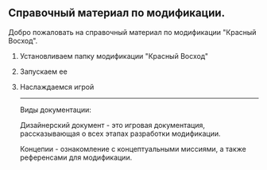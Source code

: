 Справочный материал по модификации. 
------------------------------------
Добро пожаловать на справочный материал по модификации "Красный Восход". 
1. Установливаем папку модификации "Красный Восход"
2. Запускаем ее
3. Наслаждаемся игрой


   ----------------------------------------------------------------
   Виды документации:

   
    Дизайнерский документ - это игровая документация, рассказывающая о всех этапах разработки модификации.
   
    Концепии - ознакомление с концептуальными миссиями, а также референсами для модификации.
